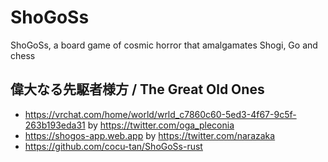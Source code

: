 # ShoGoSs

ShoGoSs, a board game of cosmic horror that amalgamates Shogi, Go and chess

## 偉大なる先駆者様方 / The Great Old Ones

- https://vrchat.com/home/world/wrld_c7860c60-5ed3-4f67-9c5f-263b193eda31 by https://twitter.com/oga_pleconia
- https://shogos-app.web.app by https://twitter.com/narazaka
- https://github.com/cocu-tan/ShoGoSs-rust
